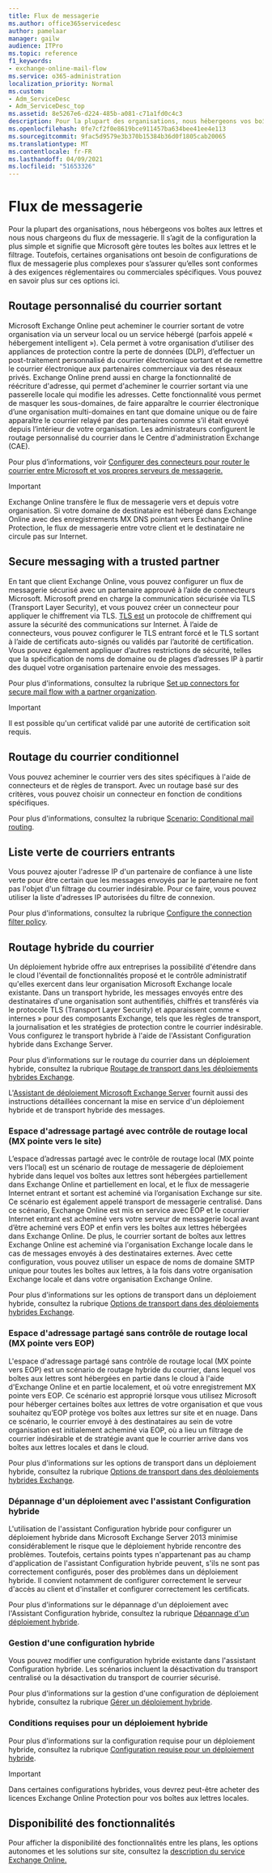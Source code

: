 ```yaml
---
title: Flux de messagerie
ms.author: office365servicedesc
author: pamelaar
manager: gailw
audience: ITPro
ms.topic: reference
f1_keywords:
- exchange-online-mail-flow
ms.service: o365-administration
localization_priority: Normal
ms.custom:
- Adm_ServiceDesc
- Adm_ServiceDesc_top
ms.assetid: 8e5267e6-d224-485b-a081-c71a1fd0c4c3
description: Pour la plupart des organisations, nous hébergeons vos boîtes aux lettres et nous nous chargeons du flux de messagerie. Il s’agit de la configuration la plus simple et signifie que Microsoft gère toutes les boîtes aux lettres et le filtrage. Toutefois, certaines organisations ont besoin de configurations de flux de messagerie plus complexes pour s’assurer qu’elles sont conformes à des exigences réglementaires ou commerciales spécifiques. Vous pouvez en savoir plus sur ces options ici.
ms.openlocfilehash: 0fe7cf2f0e8619bce911457ba634bee41ee4e113
ms.sourcegitcommit: 9fac5d9579e3b370b15384b36d0f1805cab20065
ms.translationtype: MT
ms.contentlocale: fr-FR
ms.lasthandoff: 04/09/2021
ms.locfileid: "51653326"
---
```

# <a name="mail-flow"></a>Flux de messagerie

Pour la plupart des organisations, nous hébergeons vos boîtes aux lettres et nous nous chargeons du flux de messagerie. Il s’agit de la configuration la plus simple et signifie que Microsoft gère toutes les boîtes aux lettres et le filtrage. Toutefois, certaines organisations ont besoin de configurations de flux de messagerie plus complexes pour s’assurer qu’elles sont conformes à des exigences réglementaires ou commerciales spécifiques. Vous pouvez en savoir plus sur ces options ici. 
  
## <a name="custom-routing-of-outbound-email"></a>Routage personnalisé du courrier sortant

Microsoft Exchange Online peut acheminer le courrier sortant de votre organisation via un serveur local ou un service hébergé (parfois appelé « hébergement intelligent »). Cela permet à votre organisation d’utiliser des appliances de protection contre la perte de données (DLP), d’effectuer un post-traitement personnalisé du courrier électronique sortant et de remettre le courrier électronique aux partenaires commerciaux via des réseaux privés. Exchange Online prend aussi en charge la fonctionnalité de réécriture d'adresse, qui permet d'acheminer le courrier sortant via une passerelle locale qui modifie les adresses. Cette fonctionnalité vous permet de masquer les sous-domaines, de faire apparaître le courrier électronique d’une organisation multi-domaines en tant que domaine unique ou de faire apparaître le courrier relayé par des partenaires comme s’il était envoyé depuis l’intérieur de votre organisation. Les administrateurs configurent le routage personnalisé du courrier dans le Centre d'administration Exchange (CAE).
  
Pour plus d’informations, voir [Configurer des connecteurs pour router le courrier entre Microsoft et vos propres serveurs de messagerie.](/exchange/mail-flow-best-practices/use-connectors-to-configure-mail-flow/set-up-connectors-to-route-mail)
  
> [!IMPORTANT]
> Exchange Online transfère le flux de messagerie vers et depuis votre organisation. Si votre domaine de destinataire est hébergé dans Exchange Online avec des enregistrements MX DNS pointant vers Exchange Online Protection, le flux de messagerie entre votre client et le destinataire ne circule pas sur Internet.
  
## <a name="secure-messaging-with-a-trusted-partner"></a>Secure messaging with a trusted partner

En tant que client Exchange Online, vous pouvez configurer un flux de messagerie sécurisé avec un partenaire approuvé à l’aide de connecteurs Microsoft. Microsoft prend en charge la communication sécurisée via TLS (Transport Layer Security), et vous pouvez créer un connecteur pour appliquer le chiffrement via TLS. [TLS est](/office365/securitycompliance/exchange-online-uses-tls-to-secure-email-connections) un protocole de chiffrement qui assure la sécurité des communications sur Internet. À l’aide de connecteurs, vous pouvez configurer le TLS entrant forcé et le TLS sortant à l’aide de certificats auto-signés ou validés par l’autorité de certification. Vous pouvez également appliquer d’autres restrictions de sécurité, telles que la spécification de noms de domaine ou de plages d’adresses IP à partir des duquel votre organisation partenaire envoie des messages. 
  
Pour plus d'informations, consultez la rubrique [Set up connectors for secure mail flow with a partner organization](/exchange/mail-flow-best-practices/use-connectors-to-configure-mail-flow/set-up-connectors-for-secure-mail-flow-with-a-partner).
  
> [!IMPORTANT]
> Il est possible qu'un certificat validé par une autorité de certification soit requis. 
  
## <a name="conditional-mail-routing"></a>Routage du courrier conditionnel

Vous pouvez acheminer le courrier vers des sites spécifiques à l'aide de connecteurs et de règles de transport. Avec un routage basé sur des critères, vous pouvez choisir un connecteur en fonction de conditions spécifiques.
  
Pour plus d'informations, consultez la rubrique [Scenario: Conditional mail routing](/exchange/mail-flow-best-practices/use-connectors-to-configure-mail-flow/conditional-mail-routing).
  
## <a name="incoming-mail-safe-list"></a>Liste verte de courriers entrants

Vous pouvez ajouter l'adresse IP d'un partenaire de confiance à une liste verte pour être certain que les messages envoyés par le partenaire ne font pas l'objet d'un filtrage du courrier indésirable. Pour ce faire, vous pouvez utiliser la liste d'adresses IP autorisées du filtre de connexion.
  
Pour plus d'informations, consultez la rubrique [Configure the connection filter policy](/office365/SecurityCompliance/configure-the-connection-filter-policy).
  
## <a name="hybrid-email-routing"></a>Routage hybride du courrier

Un déploiement hybride offre aux entreprises la possibilité d'étendre dans le cloud l'éventail de fonctionnalités proposé et le contrôle administratif qu'elles exercent dans leur organisation Microsoft Exchange locale existante. Dans un transport hybride, les messages envoyés entre des destinataires d'une organisation sont authentifiés, chiffrés et transférés via le protocole TLS (Transport Layer Security) et apparaissent comme « internes » pour des composants Exchange, tels que les règles de transport, la journalisation et les stratégies de protection contre le courrier indésirable. Vous configurez le transport hybride à l'aide de l'Assistant Configuration hybride dans Exchange Server.
  
Pour plus d'informations sur le routage du courrier dans un déploiement hybride, consultez la rubrique [Routage de transport dans les déploiements hybrides Exchange](/exchange/transport-routing).
  
L'[Assistant de déploiement Microsoft Exchange Server](/exchange/exchange-deployment-assistant) fournit aussi des instructions détaillées concernant la mise en service d'un déploiement hybride et de transport hybride des messages. 
  
### <a name="shared-address-space-with-on-premises-routing-control-mx-points-to-on-premises"></a>Espace d'adressage partagé avec contrôle de routage local (MX pointe vers le site)

L’espace d’adressas partagé avec le contrôle de routage local (MX pointe vers l’local) est un scénario de routage de messagerie de déploiement hybride dans lequel vos boîtes aux lettres sont hébergées partiellement dans Exchange Online et partiellement en local, et le flux de messagerie Internet entrant et sortant est acheminé via l’organisation Exchange sur site. Ce scénario est également appelé transport de messagerie centralisé. Dans ce scénario, Exchange Online est mis en service avec EOP et le courrier Internet entrant est acheminé vers votre serveur de messagerie local avant d’être acheminé vers EOP et enfin vers les boîtes aux lettres hébergées dans Exchange Online. De plus, le courrier sortant de boîtes aux lettres Exchange Online est acheminé via l'organisation Exchange locale dans le cas de messages envoyés à des destinataires externes. Avec cette configuration, vous pouvez utiliser un espace de noms de domaine SMTP unique pour toutes les boîtes aux lettres, à la fois dans votre organisation Exchange locale et dans votre organisation Exchange Online. 
  
Pour plus d'informations sur les options de transport dans un déploiement hybride, consultez la rubrique [Options de transport dans des déploiements hybrides Exchange](/exchange/transport-options).
  
### <a name="shared-address-space-without-on-premises-routing-control-mx-points-to-eop"></a>Espace d'adressage partagé sans contrôle de routage local (MX pointe vers EOP)

L'espace d'adressage partagé sans contrôle de routage local (MX pointe vers EOP) est un scénario de routage hybride du courrier, dans lequel vos boîtes aux lettres sont hébergées en partie dans le cloud à l'aide d'Exchange Online et en partie localement, et où votre enregistrement MX pointe vers EOP. Ce scénario est approprié lorsque vous utilisez Microsoft pour héberger certaines boîtes aux lettres de votre organisation et que vous souhaitez qu’EOP protège vos boîtes aux lettres sur site et en nuage. Dans ce scénario, le courrier envoyé à des destinataires au sein de votre organisation est initialement acheminé via EOP, où a lieu un filtrage de courrier indésirable et de stratégie avant que le courrier arrive dans vos boîtes aux lettres locales et dans le cloud. 
  
Pour plus d'informations sur les options de transport dans un déploiement hybride, consultez la rubrique [Options de transport dans des déploiements hybrides Exchange](/exchange/transport-options).
  
### <a name="troubleshooting-a-deployment-with-the-hybrid-configuration-wizard"></a>Dépannage d'un déploiement avec l'assistant Configuration hybride

L'utilisation de l'assistant Configuration hybride pour configurer un déploiement hybride dans Microsoft Exchange Server 2013 minimise considérablement le risque que le déploiement hybride rencontre des problèmes. Toutefois, certains points types n'appartenant pas au champ d'application de l'assistant Configuration hybride peuvent, s'ils ne sont pas correctement configurés, poser des problèmes dans un déploiement hybride. Il convient notamment de configurer correctement le serveur d'accès au client et d'installer et configurer correctement les certificats.
  
Pour plus d'informations sur le dépannage d'un déploiement avec l'Assistant Configuration hybride, consultez la rubrique [Dépannage d'un déploiement hybride](/exchange/hybrid-deployment/troubleshoot-a-hybrid-deployment).
  
### <a name="managing-a-hybrid-configuration"></a>Gestion d'une configuration hybride

Vous pouvez modifier une configuration hybride existante dans l'assistant Configuration hybride. Les scénarios incluent la désactivation du transport centralisé ou la désactivation du transport de courrier sécurisé.
  
Pour plus d'informations sur la gestion d'une configuration de déploiement hybride, consultez la rubrique [Gérer un déploiement hybride](/previous-versions/exchange-server/exchange-150/jj200791(v=exchg.150)).
  
### <a name="hybrid-deployment-requirements"></a>Conditions requises pour un déploiement hybride

Pour plus d'informations sur la configuration requise pour un déploiement hybride, consultez la rubrique [Configuration requise pour un déploiement hybride](/exchange/hybrid-deployment-prerequisites).
  
> [!IMPORTANT]
> Dans certaines configurations hybrides, vous devrez peut-être acheter des licences Exchange Online Protection pour vos boîtes aux lettres locales. 
  
## <a name="feature-availability"></a>Disponibilité des fonctionnalités

Pour afficher la disponibilité des fonctionnalités entre les plans, les options autonomes et les solutions sur site, consultez la [description du service Exchange Online.](exchange-online-service-description.md)

